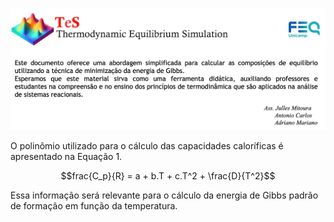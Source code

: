 ![Logo do TeS](imgs/TeS_img.png "Logo do TeS com descrição")

O polinômio utilizado para o cálculo das capacidades caloríficas é apresentado na Equação 1.

$$frac{C_p}{R} = a + b.T + c.T^2 + \frac{D}{T^2}$$

Essa informação será relevante para o cálculo da energia de Gibbs padrão de formação em função da temperatura.
